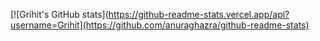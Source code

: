[![Grihit's GitHub stats](https://github-readme-stats.vercel.app/api?username=Grihit](https://github.com/anuraghazra/github-readme-stats)

